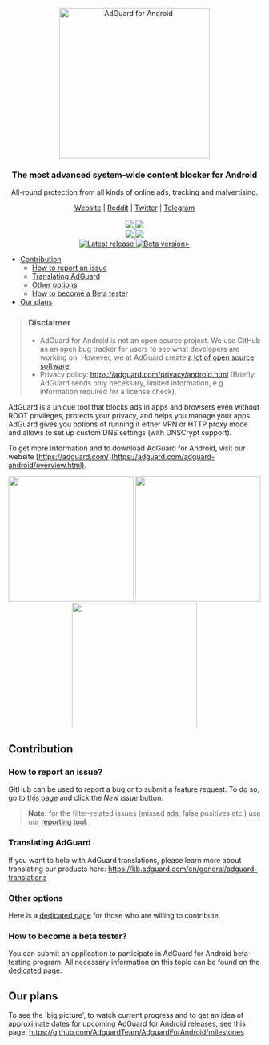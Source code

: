 <p align="center">
  <picture>
   <source media="(prefers-color-scheme: dark)" srcset="https://cdn.adguard.com/public/Adguard/Common/Logos/andr_dark.svg" width="300px" alt="AdGuard for Adndroid" />
   <img src="https://cdn.adguard.com/public/Adguard/Common/Logos/andr.svg" width="300px" alt="AdGuard for Android" />
 </picture>
</p>
<h3 align="center">The most advanced system-wide content blocker for Android</h3>
<p align="center">
  All-round protection from all kinds of online ads, tracking and malvertising.
</p>
  
  <p align="center">
    <a href="https://adguard.com/">Website</a> |
    <a href="https://reddit.com/r/Adguard">Reddit</a> |
    <a href="https://twitter.com/AdGuard">Twitter</a> |
    <a href="https://t.me/adguard_en">Telegram</a>
    <br /><br />
    <a href="https://github.com/AdguardTeam/AdguardForAndroid/issues?q=is%3Aopen+label%3A%22Version%3A+AdGuard+v4.3%22+sort%3Acreated-desc">
        <img src="https://img.shields.io/github/issues-search/AdguardTeam/AdguardForAndroid?color=red&label=%F0%9F%90%9B%20Open%20bugs&query=is%3Aopen%20label%3A%22Version%3A%20AdGuard%20v4.3%22%20sort%3Acreated-desc" />
    </a>
    <a href="https://github.com/AdguardTeam/AdguardForAndroid/issues?q=is%3Aopen+label%3A%22Version%3A+AdGuard+v4.3%22+label%3A%22Status%3A+Resolved%22+sort%3Acreated-desc">
        <img src="https://img.shields.io/github/issues-search/AdguardTeam/AdguardForAndroid?color=yellow&label=Resolved&query=is%3Aopen%20label%3A%22Version%3A%20AdGuard%20v4.3%22%20label%3A%22Status%3A%20Resolved%22%20sort%3Acreated-desc" />
    </a>
    <br />
    <a href="https://github.com/AdguardTeam/AdguardForAndroid/issues?q=is%3Aopen+label%3A%22Feature+request%22+sort%3Areactions-%2B1-desc">
        <img src="https://img.shields.io/github/issues-search/AdguardTeam/AdguardForAndroid?color=%2358A459&label=%F0%9F%9A%80%20Open%20feature%20requests&query=is%3Aopen%20label%3A%22Feature%20request%22%20sort%3Areactions-%2B1-desc" />
    </a>
    <a href="https://github.com/AdguardTeam/AdguardForAndroid/issues?q=is%3Aopen+label%3A%22Feature+request%22+sort%3Areactions-%2B1-desc+label%3A%22Status%3A+Resolved%22">
        <img src="https://img.shields.io/github/issues-search/AdguardTeam/AdguardForAndroid?color=green&label=Implemented&query=is%3Aopen%20label%3A%22Feature%20request%22%20sort%3Areactions-%2B1-desc%20label%3A%22Status%3A%20Resolved%22" />
    </a>
    <br />
    <a
    </a>
    <a href="https://github.com/AdguardTeam/AdguardForAndroid/releases">
        <img src="https://img.shields.io/github/v/release/AdguardTeam/AdguardForAndroid?color=blue&display_name=release&label=Release" alt="Latest release" />
    </a>
    <a href="https://github.com/AdguardTeam/AdguardForAndroid/releases">
        <img src="https://img.shields.io/github/v/release/AdguardTeam/AdguardForAndroid?color=blue&display_name=release&label=Testing&include_prereleases" alt="Beta version>" />
    </a>


* [Contribution](#contribution)
  * [How to report an issue](#issue)
  * [Translating AdGuard](#contribution-translating)
  * [Other options](#contribution-other)
  * [How to become a Beta tester](#beta-tester)
* [Our plans](#our-plans)

> ### Disclaimer
>* AdGuard for Android is not an open source project. We use GitHub as an open bug tracker for users to see what developers are working on. However, we at AdGuard create [a lot of open source software](https://github.com/search?o=desc&q=topic%3Aopen-source+org%3AAdguardTeam+fork%3Atrue&s=stars&type=Repositories).
>* Privacy policy: https://adguard.com/privacy/android.html (Briefly: AdGuard sends only necessary, limited information, e.g. information required for a license check).

AdGuard is a unique tool that blocks ads in apps and browsers even without ROOT privileges, protects your privacy, and helps you manage your apps. AdGuard gives you options of running it either VPN or HTTP proxy mode and allows to set up custom DNS settings (with DNSCrypt support).

To get more information and to download AdGuard for Android, visit our website [https://adguard.com/](https://adguard.com/adguard-android/overview.html).

<p align="center">
<picture>
   <source media="(prefers-color-scheme: dark)" srcset="https://cdn.adguard.com/content/github/ad_blocker/android/dark_home4.5.png" width="250">
   <img src="https://cdn.adguard.com/content/github/ad_blocker/android/home4.5.png" width="250">
 </picture>
<picture>
   <source media="(prefers-color-scheme: dark)" srcset="https://cdn.adguard.com/content/github/ad_blocker/android/dark_protection4.5.png" width="250">
   <img src="https://cdn.adguard.com/content/github/ad_blocker/android/protection4.5.png" width="250">
 </picture>
<picture>
   <source media="(prefers-color-scheme: dark)" srcset="https://cdn.adguard.com/content/github/ad_blocker/android/dark_settings4.5.png" width="250">
   <img src="https://cdn.adguard.com/content/github/ad_blocker/android/settings4.5.png" width="250">
 </picture>
</p>

<p></p>

<a id="contribution"></a>
## Contribution

<a id="issue"></a>
### How to report an issue?

GitHub can be used to report a bug or to submit a feature request. To do so, go to [this page](https://github.com/AdguardTeam/AdguardForAndroid/issues) and click the *New issue* button.

>**Note:** for the filter-related issues (missed ads, false positives etc.) use our [reporting tool](https://reports.adguard.com/new_issue.html).

<a id="contribution-translating"></a>
### Translating AdGuard

If you want to help with AdGuard translations, please learn more about translating our products here: https://kb.adguard.com/en/general/adguard-translations

<a id="contribution-other"></a>
### Other options

Here is a [dedicated page](https://adguard.com/contribute.html) for those who are willing to contribute.


<a id="beta-tester"></a>
### How to become a beta tester?

You can submit an application to participate in AdGuard for Android beta-testing program. All necessary information on this topic can be found on the [dedicated page](https://adguard.com/beta.html).

<a id="our-plans"></a>
## Our plans

To see the 'big picture', to watch current progress and to get an idea of approximate dates for upcoming AdGuard for Android releases, see this page: https://github.com/AdguardTeam/AdguardForAndroid/milestones
